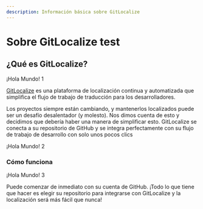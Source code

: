 ```yaml
---
description: Información básica sobre GitLocalize
---
```


# Sobre GitLocalize test

## ¿Qué es GitLocalize? <a id="what-is-gitlocalize"></a>

¡Hola Mundo! 1

[GitLocalize](https://gitlocalize.com/) es una plataforma de localización continua y automatizada que simplifica el flujo de trabajo de traducción para los desarrolladores.

Los proyectos siempre están cambiando, y mantenerlos localizados puede ser un desafío desalentador (y molesto). Nos dimos cuenta de esto y decidimos que debería haber una manera de simplificar esto. GitLocalize se conecta a su repositorio de GitHub y se integra perfectamente con su flujo de trabajo de desarrollo con solo unos pocos clics

¡Hola Mundo! 2

### Cómo funciona <a id="how-it-works"></a>

¡Hola Mundo! 3

Puede comenzar de inmediato con su cuenta de GitHub. ¡Todo lo que tiene que hacer es elegir su repositorio para integrarse con GitLocalize y la localización será más fácil que nunca!
